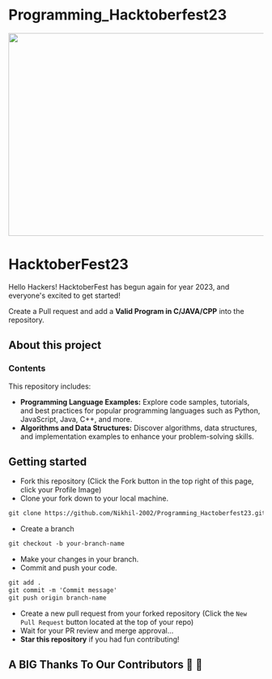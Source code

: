 # Programming_Hacktoberfest23

<p align="center">
    <a href="https://hacktoberfest.com/" target="_blank">
    	<img src="https://miro.medium.com/v2/resize:fit:1400/0*McOGR_vW3LivYNor.png" width="800px" height="400px">
    </a>
</p>

# HacktoberFest23

Hello Hackers! HacktoberFest has begun again for year 2023, and everyone's excited to get started!

Create a Pull request and add a <b>Valid Program in C/JAVA/CPP</b> into the repository.

## About this project
### Contents

This repository includes:
- **Programming Language Examples:** Explore code samples, tutorials, and best practices for popular programming languages such as Python, JavaScript, Java, C++, and more.
- **Algorithms and Data Structures:** Discover algorithms, data structures, and implementation examples to enhance your problem-solving skills.
  
## Getting started
* Fork this repository (Click the Fork button in the top right of this page, click your Profile Image)
* Clone your fork down to your local machine.

```markdown
git clone https://github.com/Nikhil-2002/Programming_Hactoberfest23.git
```

* Create a branch

```markdown
git checkout -b your-branch-name
```

* Make your changes in your branch.
* Commit and push your code.

```markdown
git add .
git commit -m 'Commit message'
git push origin branch-name
```

* Create a new pull request from your forked repository (Click the `New Pull Request` button located at the top of your repo)
* Wait for your PR review and merge approval...
* __Star this repository__ if you had fun contributing!


## A BIG Thanks To Our Contributors :handshake: :handshake:
<!-- <a href="">
  <img src="" /> plz add valid link
</a> -->
